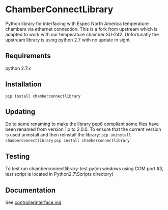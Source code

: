 # ChamberConnectLibrary
Python library for interfacing with Espec North America temperature chambers via ethernet connection. This is a fork from upstream which is adapted to work with our temperature chamber SU-242. Unfortunatly the upstream library is using python 2.7 with no update in sight. 

## Requirements
python 2.7.x

## Installation
```pip install chamberconnectlibrary```

## Updating
Do to some renaming to make the library pep8 compliant some files have been renamed from version 1.x to 2.0.0.
To ensure that the current version is used uninstall and then reinstall the library:
```pip uninstall chamberconnectlibrary```
```pip install chamberconnectlibrary```

## Testing

To test run chamberconnectlibrary-test.py(on windows using COM port #3, test script is located in Python2.7\Scripts directory)


## Documentation
See [controllerinterface.md](controllerinterface.md)
